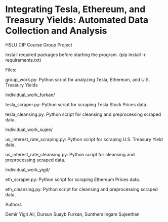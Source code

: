 # Integrating Tesla, Ethereum, and Treasury Yields: Automated Data Collection and Analysis
HSLU CIP Course Group Project

Install required packages before starting the program.
(pip install -r requirements.txt)

Files:

group_work.py: Python script for analyzing Tesla, Ethereum, and U.S. Treasury Yields

Individual_work_furkan/

tesla_scraper.py: Python script for scraping Tesla Stock Prices data.

tesla_cleansing.py: Python script for cleansing and preprocessing scraped data.

Individual_work_sujee/

us_interest_rate_scraping.py: Python script for scraping U.S. Treasury Yield data.

us_interest_rate_cleansing.py: Python script for cleansing and preprocessing scraped data.

Individual_work_yigit/

eth_scraper.py: Python script for scraping Ethereum Prices data.

eth_cleansing.py: Python script for cleansing and preprocessing scraped data.

Authors

Demir Yigit Ali, Dursun Suayb Furkan, Suntheralingam Sujeethan 


